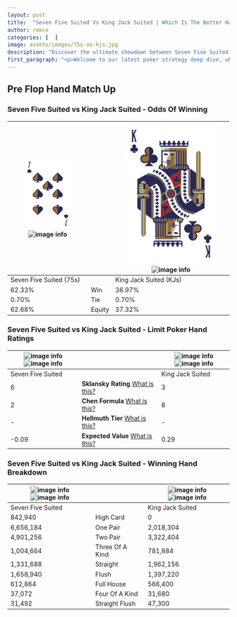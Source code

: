 ```yaml
---
layout: post
title:  "Seven Five Suited Vs King Jack Suited | Which Is The Better Hand In Poker? A Complete Guide"
author: reece
categories: [  ]
image: assets/images/75s-vs-kjs.jpg
description: "Discover the ultimate showdown between Seven Five Suited and King Jack Suited in poker! Uncover the odds, strategies, and scenarios where one hand triumphs over the other. Get ready to up your poker game with this thrilling analysis."
first_paragraph: "<p>Welcome to our latest poker strategy deep dive, where we're pitting two distinct hands against each other in a high-stakes showdown: Seven Five Suited vs King Jack Suited.</p><p>In the dynamic world of poker, every decision counts, and knowing which hand holds the upper hand is key to your success at the table.</p><p>In this article, we'll dissect these two hands, explore the scenarios where one dominates the other, and equip you with the knowledge to make strategic choices that can tip the odds in your favor.</p><p>Get ready to unravel the intriguing dynamics of these poker hands and elevate your game to new heights.</p>"
---
```




[comment]: # (sp0)

## Pre Flop Hand Match Up

<div class="table hand-ratings" markdown="1"> 



### Seven Five Suited vs King Jack Suited - Odds Of Winning


    
| ![image info](assets/images/hand1/7.png) ![image info](assets/images/hand1/5s.png) |  | ![image info](assets/images/hand2/K.png) ![image info](assets/images/hand2/Js.png) |
| -------- | -------- | -------- |
| Seven Five Suited (75s) |  | King Jack Suited (KJs) |
| 62.33% | Win | 36.97% |
| 0.70% | Tie | 0.70% |
| 62.68% | Equity | 37.32% |




[comment]: # (sp1)



### Seven Five Suited vs King Jack Suited - Limit Poker Hand Ratings


    
| ![image info](https://www.riverpairs.com/assets/images/hand1/7.png) ![image info](https://www.riverpairs.com/assets/images/hand1/5s.png) |  | ![image info](https://www.riverpairs.com/assets/images/hand2/K.png) ![image info](https://www.riverpairs.com/assets/images/hand2/Js.png) |
| -------- | -------- | -------- |
| Seven Five Suited |  | King Jack Suited |
| 6 | **Sklansky Rating** [What is this?](/sklansky-rating-explained) | 3 |
| 2 | **Chen Formula** [What is this?](/chen-formula-explained) | 8 |
| - | **Hellmuth Tier** [What is this?](/Hellmuth-tier-explained) | - |
| -0.09 | **Expected Value** [What is this?](/expected-value-explained) | 0.29 |




[comment]: # (sp2)



### Seven Five Suited vs King Jack Suited - Winning Hand Breakdown


    
| ![image info](https://www.riverpairs.com/assets/images/hand1/7.png) ![image info](https://www.riverpairs.com/assets/images/hand1/5s.png) |  | ![image info](https://www.riverpairs.com/assets/images/hand2/K.png) ![image info](https://www.riverpairs.com/assets/images/hand2/Js.png) |
| -------- | -------- | -------- |
| Seven Five Suited |  | King Jack Suited |
| 842,940 | High Card | 0 |
| 6,656,184 | One Pair | 2,018,304 |
| 4,901,256 | Two Pair | 3,322,404 |
| 1,004,664 | Three Of A Kind | 781,884 |
| 1,331,688 | Straight | 1,962,156 |
| 1,658,940 | Flush | 1,397,220 |
| 612,864 | Full House | 566,400 |
| 37,072 | Four Of A Kind | 31,680 |
| 31,492 | Straight Flush | 47,300 |




[comment]: # (sp3)



</div>

[comment]: # (sp4)



[comment]: # (sp5)

